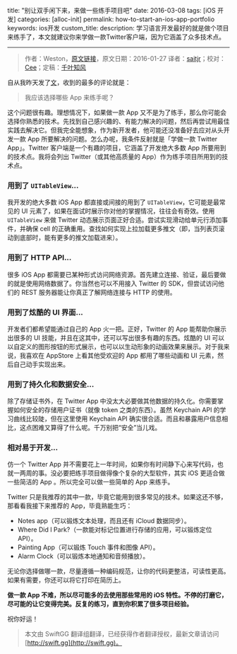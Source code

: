 title: "别让双手闲下来，来做一些练手项目吧"
date: 2016-03-08
tags: [iOS 开发]
categories: [alloc-init]
permalink: how-to-start-an-ios-app-portfolio
keywords: ios开发
custom_title: 
description: 学习语言开发最好的就是做个项目来练手了，本文就建议你来学做一款Twitter客户端，因为它涵盖了众多技术点。

---
> 作者：Weston，[原文链接](http://www.alloc-init.com/2016/01/how-to-start-an-ios-app-portfolio/)，原文日期：2016-01-27
> 译者：[saitjr](http://www.brighttj.com)；校对：[Cee](https://github.com/Cee)；定稿：[千叶知风](http://weibo.com/xiaoxxiao)
  







<!--此处开始正文-->

自从我昨天发了[文](http://www.alloc-init.com/2016/01/how-to-become-a-developer-1/)，收到的最多的评论就是：

> 我应该选择哪些 App 来练手呢？

这个问题很有趣。理想情况下，如果做一款 App 又不是为了练手，那么你可能会选择你熟悉的技术。先找到自己感兴趣的、有能力解决的问题，然后再尝试用最佳实践去解决它。但我完全能想象，作为新开发者，他可能还没准备好去应对从头开发一款 App 所要解决的问题。怎么办呢，我条件反射就是「学做一款 Twitter App」。Twitter 客户端是一个有趣的项目，它涵盖了开发绝大多数 App 所要用到的技术点。我将会列出 Twitter（或其他高质量的 App）作为练手项目所用到的技术点。

<!--more-->

### 用到了 `UITableView`...

我开发的绝大多数 iOS App 都直接或间接的用到了 `UITableView`，它可能是最常见的 UI 元素了，如果在面试时展示你对他的掌握情况，往往会有奇效。使用 `UITableView` 来做 Twitter 动态展示页面正好合适。尝试实现滑动给单元行添加事件，并确保 cell 的正确重用。查找如何实现上拉加载更多推文（即，当列表页滚动到底部时，能有更多的推文加载进来）。

### 用到了 HTTP API...

很多 iOS App 都需要已某种形式访问网络资源。首先建立连接、验证，最后要做的就是使用网络数据了。你当然也可以不用接入 Twitter 的 SDK，但尝试访问他们的 REST 服务器能让你真正了解网络连接与 HTTP 的使用。

### 用到了炫酷的 UI 界面...

开发者们都希望能通过自己的 App 火一把。正好，Twitter 的 App 能帮助你展示出很多的 UI 技能，并且在这其中，还可以写出很多有趣的东西。炫酷的 UI 可以以自定义的图形按钮的形式展示，也可以以生动形象的动画效果来展示。对于我来说，我喜欢在 AppStore 上看其他受欢迎的 App 都用了哪些动画和 UI 元素，然后自己动手实现出来。

### 用到了持久化和数据安全...

除了存储证书外，在 Twitter App 中没太大必要做其他数据的持久化。你需要掌握如何安全的存储用户证书（就像 token 之类的东西）。虽然 Keychain API 的学习曲线比较陡，但在这里使用 Keychain API 确实很合适。而且和暴露用户信息相比，这点困难又算得了什么呢。千万别把“安全”当儿戏。

### 相对易于开发...

仿一个 Twitter App 并不需要花上一年时间，如果你有时间静下心来写代码，也就一两周的事。没必要把练手项目做得像个复杂的大型软件，其实 iOS 更适合做一些简洁的 App 。所以完全可以做一些简单的 App 来练手。

Twitter 只是我推荐的其中一款，毕竟它能用到很多常见的技术。如果这还不够，那看看我接下来推荐的 App，毕竟熟能生巧：

-   Notes app（可以锻炼文本处理，而且还有 iCloud 数据同步）。
-   Where Did I Park?（一款能对标记位置进行存储的应用，可以锻炼定位 API）。
-   Painting App（可以锻炼 Touch 事件和图像 API）。
-   Alarm Clock（可以锻炼本地通知和音频播放）。

无论你选择做哪一款，尽量遵循一种编码规范，让你的代码更整洁，可读性更高。如果有需要，你还可以将它打印在简历上。

**做一款 App 不难，所以尽可能多的去使用那些常用的 iOS 特性。不停的打磨它，尽可能的让它变得完美。反复的练习，直到你积累了很多项目经验。** 

祝你好运！
> 本文由 SwiftGG 翻译组翻译，已经获得作者翻译授权，最新文章请访问 [http://swift.gg](http://swift.gg)。